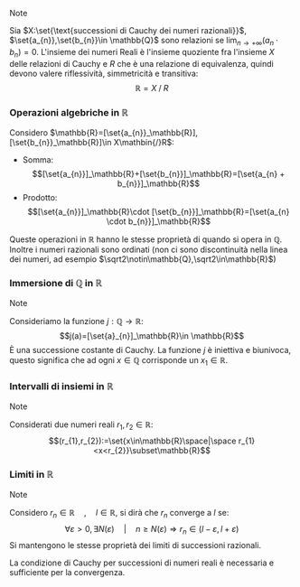 >[!note]
>Sia $X:\set{\text{successioni di Cauchy dei numeri razionali}}$, $\set{a_{n}},\set{b_{n}}\in \mathbb{Q}$ sono relazioni se $\lim_{n\to+\infty}(a_{n}\cdot b_{n})=0$.
>L'insieme dei numeri Reali è l'insieme quoziente fra l'insieme $X$ delle relazioni di Cauchy e $R$ che è una relazione di equivalenza, quindi devono valere riflessività, simmetricità e transitiva:
>$$\mathbb{R}=X\mathbin{ / }R$$

### Operazioni algebriche in $\mathbb{R}$

Considero $\mathbb{R}=[\set{a_{n}}_\mathbb{R}],[\set{b_{n}}_\mathbb{R}]\in X\mathbin{/}R$:
- Somma: $$[\set{a_{n}}]_\mathbb{R}+[\set{b_{n}}]_\mathbb{R}=[\set{a_{n} + b_{n}}]_\mathbb{R}$$
- Prodotto: $$[\set{a_{n}}]_\mathbb{R}\cdot [\set{b_{n}}]_\mathbb{R}=[\set{a_{n} \cdot b_{n}}]_\mathbb{R}$$

Queste operazioni in $\mathbb{R}$ hanno le stesse proprietà di quando si opera in $\mathbb{Q}$. Inoltre i numeri razionali sono ordinati (non ci sono discontinuità nella linea dei numeri, ad esempio $\sqrt2\notin\mathbb{Q},\sqrt2\in\mathbb{R}$)

### Immersione di $\mathbb{Q}$ in $\mathbb{R}$
>[!note]
>Consideriamo la funzione $j: \mathbb{Q}\to\mathbb{R}$:$$j(a)=[\set{a}_{n}]_\mathbb{R}\in \mathbb{R}$$
>È una successione costante di Cauchy. La funzione $j$ è iniettiva e biunivoca, questo significa che ad ogni $x\in\mathbb{Q}$ corrisponde un $x_{1}\in\mathbb{R}$.

### Intervalli di insiemi in $\mathbb{R}$
>[!note]
>Considerati due numeri reali $r_{1},r_{2}\in\mathbb{R}$:
>$$(r_{1},r_{2}):=\set{x\in\mathbb{R}\space|\space r_{1}<x<r_{2}}\subset\mathbb{R}$$

### Limiti in $\mathbb{R}$
>[!note]
>Considero $r_{n}\in\mathbb{R}\quad,\quad l\in\mathbb{R}$, si dirà che $r_{n}$ converge a $l$ se:
>$$\forall\varepsilon>0,\exists N(\varepsilon)\quad|\quad n\geq N(\varepsilon)\Longrightarrow r_{n}\in(l-\varepsilon,l+\varepsilon)$$
>Si mantengono le stesse proprietà dei limiti di successioni razionali.

La condizione di Cauchy per successioni di numeri reali è necessaria e sufficiente per la convergenza.